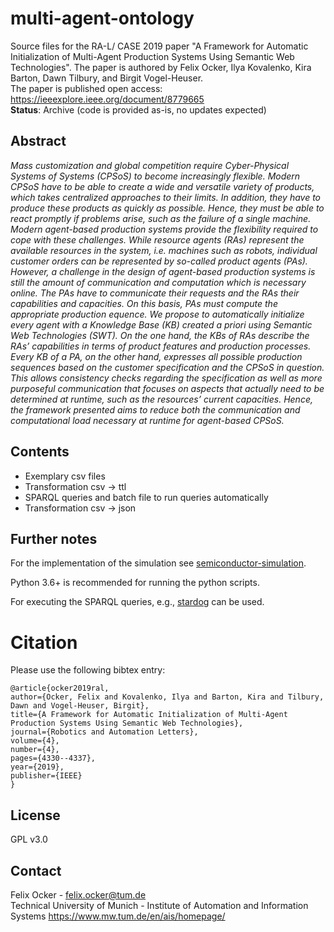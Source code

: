 # multi-agent-ontology
Source files for the RA-L/ CASE 2019 paper "A Framework for Automatic Initialization of Multi-Agent Production Systems Using Semantic Web Technologies". The paper is authored by Felix Ocker, Ilya Kovalenko, Kira Barton, Dawn Tilbury, and Birgit Vogel-Heuser.  
The paper is published open access: https://ieeexplore.ieee.org/document/8779665  
__Status__: Archive (code is provided as-is, no updates expected)

## Abstract
*Mass customization and global competition require Cyber-Physical Systems of Systems (CPSoS) to become increasingly flexible. Modern CPSoS have to be able to create a wide and versatile variety of products, which takes centralized approaches to their limits. In addition, they have to produce these products as quickly as possible. Hence, they must be able to react promptly if problems arise, such as the failure of a single machine. Modern agent-based production systems provide the flexibility required to cope with these challenges. While resource agents (RAs) represent the available resources in the system, i.e. machines such as robots, individual customer orders can be represented by so-called product agents (PAs). However, a challenge in the design of agent-based production systems is still the amount of communication and computation which is necessary online. The PAs have to communicate their requests and the RAs their capabilities and capacities. On this basis, PAs must compute the appropriate production equence. We propose to automatically initialize every agent with a Knowledge Base (KB) created a priori using Semantic Web Technologies (SWT). On the one hand, the KBs of RAs describe the RAs’ capabilities in terms of product features and production processes. Every KB of a PA, on the other hand, expresses all possible production sequences based on the customer specification and the CPSoS in question. This allows consistency checks regarding the specification as well as more purposeful communication that focuses on aspects that actually need to be determined at runtime, such as the resources’ current capacities. Hence, the framework presented aims to reduce both the communication and computational load necessary at runtime for agent-based CPSoS.*

## Contents
* Exemplary csv files
* Transformation csv -> ttl
* SPARQL queries and batch file to run queries automatically
* Transformation csv -> json

## Further notes

For the implementation of the simulation see [semiconductor-simulation](https://github.com/ikovalenko92/SemiconductorSimulation).

Python 3.6+ is recommended for running the python scripts.

For executing the SPARQL queries, e.g., [stardog](https://www.stardog.com/) can be used.

# Citation
Please use the following bibtex entry:
```
@article{ocker2019ral,
author={Ocker, Felix and Kovalenko, Ilya and Barton, Kira and Tilbury, Dawn and Vogel-Heuser, Birgit},
title={A Framework for Automatic Initialization of Multi-Agent Production Systems Using Semantic Web Technologies},
journal={Robotics and Automation Letters},
volume={4},
number={4},
pages={4330--4337},
year={2019},
publisher={IEEE}
}
```

## License
GPL v3.0

## Contact
Felix Ocker - [felix.ocker@tum.de](mailto:felix.ocker@tum.de)\
Technical University of Munich - Institute of Automation and Information Systems <https://www.mw.tum.de/en/ais/homepage/>
